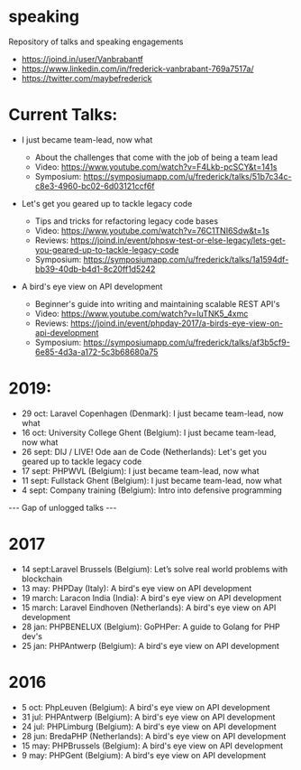 # speaking
Repository of talks and speaking engagements

* https://joind.in/user/Vanbrabantf
* https://www.linkedin.com/in/frederick-vanbrabant-769a7517a/
* https://twitter.com/maybefrederick

Current Talks:
=========
* I just became team-lead, now what
  * About the challenges that come with the job of being a team lead
  * Video: https://www.youtube.com/watch?v=F4Lkb-pcSCY&t=141s
  * Symposium: https://symposiumapp.com/u/frederick/talks/51b7c34c-c8e3-4960-bc02-6d03121ccf6f
  
* Let's get you geared up to tackle legacy code
  * Tips and tricks for refactoring legacy code bases
  * Video: https://www.youtube.com/watch?v=76C1TNI6Sdw&t=1s
  * Reviews: https://joind.in/event/phpsw-test-or-else-legacy/lets-get-you-geared-up-to-tackle-legacy-code
  * Symposium: https://symposiumapp.com/u/frederick/talks/1a1594df-bb39-40db-b4d1-8c20ff1d5242
  
* A bird's eye view on API development
  * Beginner's guide into writing and maintaining scalable REST API's
  * Video: https://www.youtube.com/watch?v=IuTNK5_4xmc
  * Reviews: https://joind.in/event/phpday-2017/a-birds-eye-view-on-api-development
  * Symposium: https://symposiumapp.com/u/frederick/talks/af3b5cf9-6e85-4d3a-a172-5c3b68680a75

2019:
=====

* 29 oct: Laravel Copenhagen (Denmark): I just became team-lead, now what
* 16 oct: University College Ghent (Belgium): I just became team-lead, now what
* 26 sept: DIJ / LIVE! Ode aan de Code (Netherlands): Let's get you geared up to tackle legacy code
* 17 sept: PHPWVL (Belgium): I just became team-lead, now what
* 11 sept: Fullstack Ghent (Belgium): I just became team-lead, now what
* 4 sept: Company training (Belgium): Intro into defensive programming


--- Gap of unlogged talks ---

2017
====
* 14 sept:Laravel Brussels (Belgium): Let’s solve real world problems with blockchain
* 13 may: PHPDay (Italy): A bird's eye view on API development
* 19 march: Laracon India (India): A bird's eye view on API development
* 15 march: Laravel Eindhoven (Netherlands): A bird's eye view on API development
* 28 jan: PHPBENELUX (Belgium): GoPHPer: A guide to Golang for PHP dev's
* 25 jan: PHPAntwerp (Belgium): A bird's eye view on API development

2016
====
* 5 oct: PhpLeuven (Belgium): A bird's eye view on API development
* 31 jul: PHPAntwerp (Belgium): A bird's eye view on API development
* 24 jul: PHPLimburg (Belgium): A bird's eye view on API development
* 28 jun: BredaPHP (Netherlands): A bird's eye view on API development
* 15 may: PHPBrussels (Belgium): A bird's eye view on API development
* 9 may: PHPGent (Belgium): A bird's eye view on API development
